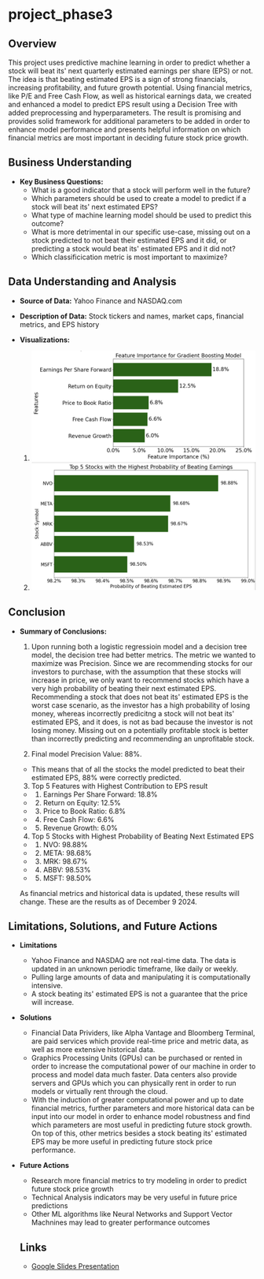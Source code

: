 # project_phase3

## Overview
This project uses predictive machine learning in order to predict whether a stock will beat its' next quarterly estimated earnings per share (EPS) or not. The idea is that beating estimated EPS is a sign of strong financials, increasing profitability, and future growth potential. Using financial metrics, like P/E and Free Cash Flow, as well as historical earnings data, we created and enhanced a model to predict EPS result using a Decision Tree with added preprocessing and hyperparameters. The result is promising and provides solid framework for additional parameters to be added in order to enhance model performance and presents helpful information on which financial metrics are most important in deciding future stock price growth. 



## Business Understanding
- **Key Business Questions:**
    - What is a good indicator that a stock will perform well in the future?
    - Which parameters should be used to create a model to predict if a stock will beat its' next estimated EPS?
    - What type of machine learning model should be used to predict this outcome?
    - What is more detrimental in our specific use-case, missing out on a stock predicted to not beat their estimated EPS and it did, or predicting a stock would beat its' estimated EPS and it did not?
    - Which classificication metric is most important to maximize?



## Data Understanding and Analysis
- **Source of Data:** Yahoo Finance and NASDAQ.com
- **Description of Data:** Stock tickers and names, market caps, financial metrics, and EPS history



- **Visualizations:**
    1. ![Feature Importance](visuals/feature_importance.png)
    2. ![Top 5 Highest Probability Stocks to Beat Estimated EPS](visuals/stock_eps_probability.png)
 




## Conclusion
- **Summary of Conclusions:**
    1. Upon running both a logistic regressioin model and a decision tree model, the decision tree had better metrics. The metric we wanted to maximize was Precision. Since we are recommending stocks for our investors to purchase, with the assumption that these stocks will increase in price, we only want to recommend stocks which have a very high probability of beating their next estimated EPS. Recommending a stock that does not beat its' estimated EPS is the worst case scenario, as the investor has a high probability of losing money, whereas incorrectly predicitng a stock will not beat its' estimated EPS, and it does, is not as bad because the investor is not losing money. Missing out on a potentially profitable stock is better than incorrectly predicting and recommending an unprofitable stock. 

    2. Final model Precision Value: 88%. 
    * This means that of all the stocks the model predicted to beat their estimated EPS, 88% were correctly predicted. 

    3. Top 5 Features with Highest Contribution to EPS result
    * 1. Earnings Per Share Forward: 18.8%
    * 2. Return on Equity: 12.5%
    * 3. Price to Book Ratio: 6.8%
    * 4. Free Cash Flow: 6.6%
    * 5. Revenue Growth: 6.0%

    4. Top 5 Stocks with Highest Probability of Beating Next Estimated EPS
    * 1. NVO: 98.88%
    * 2. META: 98.68%
    * 3. MRK: 98.67%
    * 4. ABBV: 98.53%
    * 5. MSFT: 98.50%

    As financial metrics and historical data is updated, these results will change. These are the results as of December 9 2024. 
 
 ## Limitations, Solutions, and Future Actions
- **Limitations**
    * Yahoo Finance and NASDAQ are not real-time data. The data is updated in an unknown periodic timeframe, like daily or weekly. 
    * Pulling large amounts of data and manipulating it is computationally intensive. 
    * A stock beating its' estimated EPS is not a guarantee that the price will increase. 

- **Solutions**
    * Financial Data Prividers, like Alpha Vantage and Bloomberg Terminal, are paid services which provide real-time price and metric data, as well as more extensive historical data. 
    * Graphics Processing Units (GPUs) can be purchased or rented in order to increase the computational power of our machine in order to process and model data much faster. Data centers also provide servers and GPUs which you can physically rent in order to run models or virtually rent through the cloud. 
    * With the induction of greater computational power and up to date financial metrics, further parameters and more historical data can be input into our model in order to enhance model robustness and find which parameters are most useful in predicting future stock growth. On top of this, other metrics besides a stock beating its' estimated EPS may be more useful in predicting future stock price performance. 

- **Future Actions**
    * Research more financial metrics to try modeling in order to predict future stock price growth
    * Technical Analysis indicators may be very useful in future price predictions
    * Other ML algorithms like Neural Networks and Support Vector Machnines may lead to greater performance outcomes


  ## Links

  -  [Google Slides Presentation]()